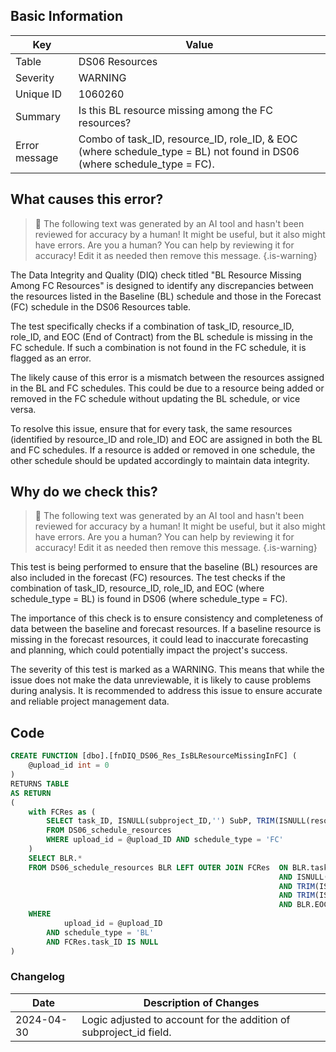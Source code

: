 ## Basic Information
| Key         | Value          |
|-------------|----------------|
| Table       | DS06 Resources |
| Severity    | WARNING |
| Unique ID   | 1060260   |
| Summary     | Is this BL resource missing among the FC resources? |
| Error message | Combo of task_ID, resource_ID, role_ID, & EOC (where schedule_type = BL) not found in DS06 (where schedule_type = FC). |

## What causes this error?

> :robot: The following text was generated by an AI tool and hasn't been reviewed for accuracy by a human! It might be useful, but it also might have errors. Are you a human? You can help by reviewing it for accuracy! Edit it as needed then remove this message.
{.is-warning}

The Data Integrity and Quality (DIQ) check titled "BL Resource Missing Among FC Resources" is designed to identify any discrepancies between the resources listed in the Baseline (BL) schedule and those in the Forecast (FC) schedule in the DS06 Resources table. 

The test specifically checks if a combination of task_ID, resource_ID, role_ID, and EOC (End of Contract) from the BL schedule is missing in the FC schedule. If such a combination is not found in the FC schedule, it is flagged as an error.

The likely cause of this error is a mismatch between the resources assigned in the BL and FC schedules. This could be due to a resource being added or removed in the FC schedule without updating the BL schedule, or vice versa. 

To resolve this issue, ensure that for every task, the same resources (identified by resource_ID and role_ID) and EOC are assigned in both the BL and FC schedules. If a resource is added or removed in one schedule, the other schedule should be updated accordingly to maintain data integrity.
## Why do we check this?

> :robot: The following text was generated by an AI tool and hasn't been reviewed for accuracy by a human! It might be useful, but it also might have errors. Are you a human? You can help by reviewing it for accuracy! Edit it as needed then remove this message.
{.is-warning}

This test is being performed to ensure that the baseline (BL) resources are also included in the forecast (FC) resources. The test checks if the combination of task_ID, resource_ID, role_ID, and EOC (where schedule_type = BL) is found in DS06 (where schedule_type = FC). 

The importance of this check is to ensure consistency and completeness of data between the baseline and forecast resources. If a baseline resource is missing in the forecast resources, it could lead to inaccurate forecasting and planning, which could potentially impact the project's success. 

The severity of this test is marked as a WARNING. This means that while the issue does not make the data unreviewable, it is likely to cause problems during analysis. It is recommended to address this issue to ensure accurate and reliable project management data.
## Code

```sql
CREATE FUNCTION [dbo].[fnDIQ_DS06_Res_IsBLResourceMissingInFC] (
	@upload_id int = 0
)
RETURNS TABLE
AS RETURN
(
	with FCRes as (
		SELECT task_ID, ISNULL(subproject_ID,'') SubP, TRIM(ISNULL(resource_ID,'')) ResID, TRIM(ISNULL(role_ID,'')) RoleID, EOC
		FROM DS06_schedule_resources
		WHERE upload_id = @upload_ID AND schedule_type = 'FC'
	)
	SELECT BLR.*
	FROM DS06_schedule_resources BLR LEFT OUTER JOIN FCRes 	ON BLR.task_ID = FCRes.task_ID 
															AND ISNULL(BLR.subproject_ID,'') = FCRes.SubP
															AND TRIM(ISNULL(BLR.resource_ID,'')) = FCRes.ResID 
															AND TRIM(ISNULL(BLR.role_ID,'')) = FCRes.RoleID
															AND BLR.EOC = FCRes.EOC
	WHERE
			upload_id = @upload_ID
		AND schedule_type = 'BL'
		AND FCRes.task_ID IS NULL
)
```

### Changelog

| Date       | Description of Changes   |
| ---------- | ------------------------ |
| 2024-04-30 | Logic adjusted to account for the addition of subproject_id field. |

